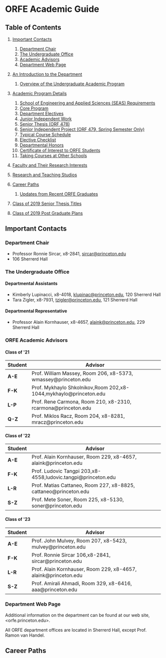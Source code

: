# ORFE Academic Guide

## Table of Contents

1. [Important Contacts](#important-contacts)
   1. [Department Chair](#department-chair)
   1. [The Undergraduate Office](#the-undergraduate-office)
   1. [Academic Advisors](#academic-advisors)
   1. [Department Web Page](#department-web-page)

1. [An Introduction to the Department](#an-introduction-to-the-department)
   1. [Overview of the Undergraduate Academic Program](#overview-of-the-undergraduate-academic-program)

1. [Academic Program Details](#academic-program-details)
   1. [School of Engineering and Applied Sciences (SEAS) Requirements](#school-of-engineering-and-applied-sciences-(seas)-requirements)
   1. [Core Program](#core-program)
   1. [Department Electives](#department-electives)
   1. [Junior Independent Work](#junior-independent-work)
   1. [Senior Thesis (ORF 478)](#senior-thesis-(orf-478))
   1. [Senior Independent Project (ORF 479, Spring Semester Only)](#senior-independent-project-(orf-479,-spring-semester-only))
   1. [Typical Course Schedule](#typical-course-schedule)
   1. [Elective Checklist](#elective-checklist)
   1. [Departmental Honors](#departmental-honors)
   1. [Certificate of Interest to ORFE Students](#certificate-of-interest-to-orfe-students)
   1. [Taking Courses at Other Schools](#taking-courses-at-other-schools)
1. [Faculty and Their Research Interests](#faculty-and-their-research-interests)
1. [Research and Teaching Studios](#research-and-teaching-studios)
1. [Career Paths](#career-paths)
   1. [Updates from Recent ORFE Graduates](#updates-from-recent-orfe-graduates)
1. [Class of 2019 Senior Thesis Titles](#class-of-2019-senior-thesis-titles)
1. [Class of 2019 Post Graduate Plans](#class-of-2019-post-graduate-plans)

## Important Contacts

### Department Chair

* Professor Ronnie Sircar, x8-2841, <sircar@princeton.edu>
* 106 Sherrerd Hall

### The Undergraduate Office

#### Departmental Assistants

* Kimberly Lupinacci, x8-4018, <klupinac@princeton.edu>, 120 Sherrerd Hall
* Tara Zigler, x8-7931, <tzigler@princeton.edu>, 121 Sherrerd Hall

#### Departmental Representative

* Professor Alain Kornhauser, x8-4657, <alaink@princeton.edu>, 229 Sherrerd Hall

### ORFE Academic Advisors

#### Class of '21

| Student | Advisor |
| ------- | --------|
| **A-E** | Prof. William Massey, Room 206, x8-5373, wmassey\@princeton.edu |
| **F-K** | Prof. Mykhaylo Shkolnikov,Room 202,x8-1044,mykhaylo\@princeton.edu |
| **L-P** | Prof. Rene Carmona, Room 210, x8-2310, rcarmona\@princeton.edu |
| **Q-Z** | Prof. Miklos Racz, Room 204, x8-8281, mracz\@princeton.edu |

#### Class of '22

| Student | Advisor |
| ------- | ------- |
| **A-E** | Prof. Alain Kornhauser, Room 229, x8-4657, alaink\@princeton.edu |
| **F-K** | Prof. Ludovic Tangpi 203,x8-4558,ludovic.tangpi\@princeton.edu |
| **L-R** | Prof. Matias Cattaneo, Room 227, x8-8825, cattaneo\@princeton.edu |
| **S-Z** | Prof. Mete Soner, Room 225, x8-5130, soner\@princeton.edu |

#### Class of '23

| Student | Advisor |
| ------- | ------- |
| **A-E** | Prof. John Mulvey, Room 207, x8-5423, mulvey\@princeton.edu |
| **F-K** | Prof. Ronnie Sircar 106,x8-2841, sircar\@princeton.edu |
| **L-R** | Prof. Alain Kornhauser, Room 229, x8-4657, alaink\@princeton.edu |
| **S-Z** | Prof. Amirali Ahmadi, Room 329, x8-6416, aaa\@princeton.edu |

### Department Web Page

Additional information on the department can be found at our web site, <orfe.princeton.edu>.

All ORFE department offices are located in Sherrerd Hall, except Prof. Ramon van Handel.

## Career Paths

